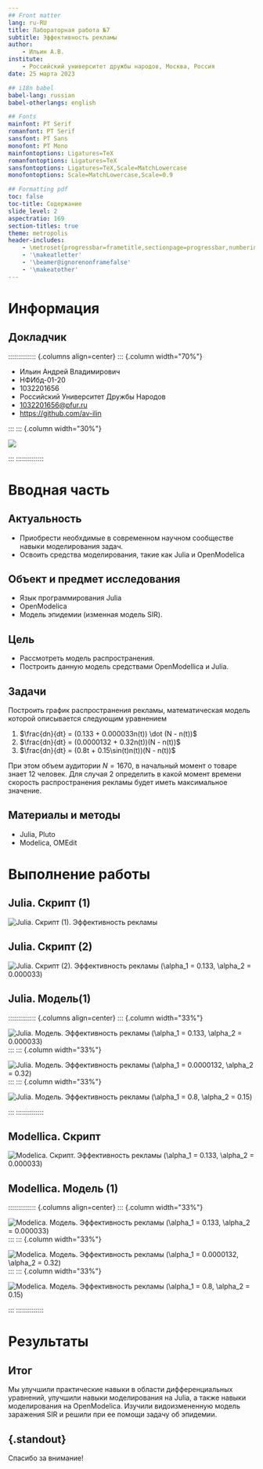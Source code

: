 ```yaml
---
## Front matter
lang: ru-RU
title: Лабораторная работа №7
subtitle: Эффективность рекламы
author:
    - Ильин А.В.
institute:
    - Российский университет дружбы народов, Москва, Россия
date: 25 марта 2023

## i18n babel
babel-lang: russian
babel-otherlangs: english

## Fonts
mainfont: PT Serif
romanfont: PT Serif
sansfont: PT Sans
monofont: PT Mono
mainfontoptions: Ligatures=TeX
romanfontoptions: Ligatures=TeX
sansfontoptions: Ligatures=TeX,Scale=MatchLowercase
monofontoptions: Scale=MatchLowercase,Scale=0.9

## Formatting pdf
toc: false
toc-title: Содержание
slide_level: 2
aspectratio: 169
section-titles: true
theme: metropolis
header-includes:
    - \metroset{progressbar=frametitle,sectionpage=progressbar,numbering=fraction}
    - '\makeatletter'
    - '\beamer@ignorenonframefalse'
    - '\makeatother'
---
```


# Информация

## Докладчик

:::::::::::::: {.columns align=center}
::: {.column width="70%"}

-   Ильин Андрей Владимирович
-   НФИбд-01-20
-   1032201656
-   Российский Университет Дружбы Народов
-   [1032201656@pfur.ru](mailto:1032201656@pfur.ru)
-   <https://github.com/av-ilin>

:::
::: {.column width="30%"}

![](./image/avilin.jpg)

:::
::::::::::::::

# Вводная часть

## Актуальность

-   Приобрести необхдимые в современном научном сообществе навыки моделирования задач.
-   Освоить средства моделирования, такие как Julia и OpenModelica

## Объект и предмет исследования

-   Язык программирования Julia
-   OpenModelica
-   Модель эпидемии (изменная модель SIR).

## Цель

-   Рассмотреть модель распространения.
-   Построить данную модель средствами OpenModellica и Julia.

## Задачи

Построить график распространения рекламы, математическая модель которой описывается следующим уравнением

1. $\frac{dn}{dt} = (0.133 + 0.000033n(t)) \dot (N - n(t))$
2. $\frac{dn}{dt} = (0.0000132 + 0.32n(t))(N - n(t))$
3. $\frac{dn}{dt} = (0.8t + 0.15\sin(t)n(t))(N - n(t))$

При этом объем аудитории $N = 1670$, в начальный момент о товаре знает 12 человек. Для случая 2 определить в какой момент времени скорость распространения рекламы будет иметь максимальное значение.

## Материалы и методы

-   Julia, Pluto
-   Modelica, OMEdit

# Выполнение работы

## Julia. Cкрипт (1)

![Julia. Скрипт (1). Эффективность рекламы](image/02.png)

## Julia. Cкрипт (2)

![Julia. Скрипт (2). Эффективность рекламы ($\alpha_1 = 0.133$, $\alpha_2 = 0.000033$)](image/03.png)

## Julia. Модель(1)

:::::::::::::: {.columns align=center}
::: {.column width="33%"}

![Julia. Модель. Эффективность рекламы ($\alpha_1 = 0.133$, $\alpha_2 = 0.000033$)](image/JL.lab07-01.png)
:::
::: {.column width="33%"}

![Julia. Модель. Эффективность рекламы ($\alpha_1 = 0.0000132$, $\alpha_2 = 0.32$)](image/JL.lab07-02.png)
:::
::: {.column width="33%"}

![Julia. Модель. Эффективность рекламы ($\alpha_1 = 0.8$, $\alpha_2 = 0.15$)](image/JL.lab07-03.png)

:::
::::::::::::::

## Modellica. Cкрипт

![Modelica. Скрипт. Эффективность рекламы ($\alpha_1 = 0.133$, $\alpha_2 = 0.000033$)](image/06.png)

## Modellica. Модель (1)

:::::::::::::: {.columns align=center}
::: {.column width="33%"}

![Modelica. Модель. Эффективность рекламы ($\alpha_1 = 0.133$, $\alpha_2 = 0.000033$)](image/MO.lab07-01.png)
:::
::: {.column width="33%"}

![Modelica. Модель. Эффективность рекламы ($\alpha_1 = 0.0000132$, $\alpha_2 = 0.32$)](image/MO.lab07-02.png)
:::
::: {.column width="33%"}

![Modelica. Модель. Эффективность рекламы  ($\alpha_1 = 0.8$, $\alpha_2 = 0.15$)](image/MO.lab07-03.png)

:::
::::::::::::::

# Результаты

## Итог

Мы улучшили практические навыки в области дифференциальных уравнений, улучшили навыки моделирования на Julia, а также навыки моделирования на OpenModelica. Изучили видоизмененную модель заражения SIR и решили при ее помощи задачу об эпидемии.

## {.standout}

Спасибо за внимание!
